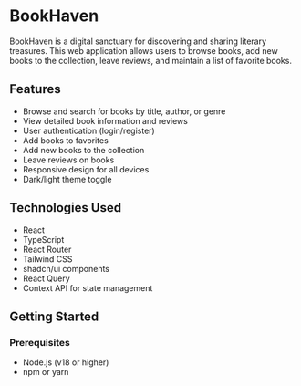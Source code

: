 # BookHaven

BookHaven is a digital sanctuary for discovering and sharing literary treasures. This web application allows users to browse books, add new books to the collection, leave reviews, and maintain a list of favorite books.

## Features

- Browse and search for books by title, author, or genre
- View detailed book information and reviews
- User authentication (login/register)
- Add books to favorites
- Add new books to the collection
- Leave reviews on books
- Responsive design for all devices
- Dark/light theme toggle

## Technologies Used

- React
- TypeScript
- React Router
- Tailwind CSS
- shadcn/ui components
- React Query
- Context API for state management

## Getting Started

### Prerequisites

- Node.js (v18 or higher)
- npm or yarn